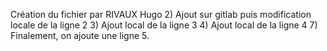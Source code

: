 ﻿Création du fichier par RIVAUX Hugo
2) Ajout sur gitlab puis modification locale de la ligne 2
3) Ajout local de la ligne 3
4) Ajout local de la ligne 4
7) Finalement, on ajoute une ligne 5.

